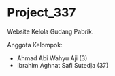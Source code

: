 # Project_337
Website Kelola Gudang Pabrik.

Anggota Kelompok:
- Ahmad Abi Wahyu Aji (3)
- Ibrahim Aghnat Safi Sutedja (37)
